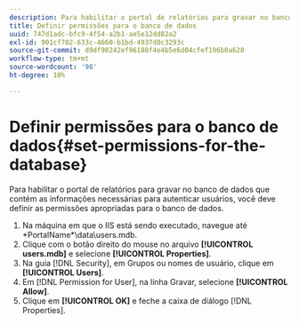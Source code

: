 ```yaml
---
description: Para habilitar o portal de relatórios para gravar no banco de dados que contém as informações necessárias para autenticar usuários, você deve definir as permissões apropriadas para o banco de dados.
title: Definir permissões para o banco de dados
uuid: 747d1adc-bfc9-4f54-a2b1-ae5e12dd82a2
exl-id: 901cf702-633c-4660-b1bd-4937d0c3293c
source-git-commit: d9df90242ef96188f4e4b5e6d04cfef196b0a628
workflow-type: tm+mt
source-wordcount: '98'
ht-degree: 10%

---
```


# Definir permissões para o banco de dados{#set-permissions-for-the-database}

Para habilitar o portal de relatórios para gravar no banco de dados que contém as informações necessárias para autenticar usuários, você deve definir as permissões apropriadas para o banco de dados.

1. Na máquina em que o IIS está sendo executado, navegue até \*PortalName*\data\users.mdb.
1. Clique com o botão direito do mouse no arquivo **[!UICONTROL users.mdb]** e selecione **[!UICONTROL Properties]**.
1. Na guia [!DNL Security], em Grupos ou nomes de usuário, clique em **[!UICONTROL Users]**.
1. Em [!DNL Permission for User], na linha Gravar, selecione **[!UICONTROL Allow]**.
1. Clique em **[!UICONTROL OK]** e feche a caixa de diálogo [!DNL Properties].
